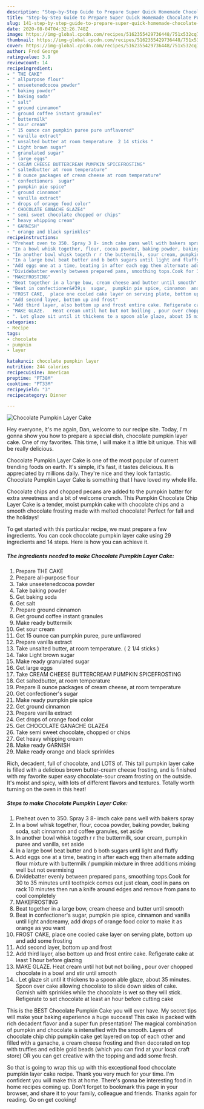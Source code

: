```yaml
---
description: "Step-by-Step Guide to Prepare Super Quick Homemade Chocolate Pumpkin Layer Cake"
title: "Step-by-Step Guide to Prepare Super Quick Homemade Chocolate Pumpkin Layer Cake"
slug: 141-step-by-step-guide-to-prepare-super-quick-homemade-chocolate-pumpkin-layer-cake
date: 2020-08-04T04:32:26.748Z
image: https://img-global.cpcdn.com/recipes/5162355429736448/751x532cq70/chocolate-pumpkin-layer-cake-recipe-main-photo.jpg
thumbnail: https://img-global.cpcdn.com/recipes/5162355429736448/751x532cq70/chocolate-pumpkin-layer-cake-recipe-main-photo.jpg
cover: https://img-global.cpcdn.com/recipes/5162355429736448/751x532cq70/chocolate-pumpkin-layer-cake-recipe-main-photo.jpg
author: Fred George
ratingvalue: 3.9
reviewcount: 14
recipeingredient:
- " THE CAKE"
- " allpurpose flour"
- " unseetenedcocoa powder"
- " baking powder"
- " baking soda"
- " salt"
- " ground cinnamon"
- " ground coffee instant granules"
- " buttermilk"
- " sour cream"
- " 15 ounce can pumpkin puree pure unflavored"
- " vanilla extract"
- " unsalted butter at room temperature  2 14 sticks "
- " Light brown sugar"
- " granulated sugar"
- " large eggs"
- " CREAM CHEESE BUTTERCREAM PUMPKIN SPICEFROSTING"
- " saltedbutter at room temperature"
- " 8 ounce packages of cream cheese at room temperature"
- " confectioners  sugar"
- " pumpkin pie spice"
- " ground cinnamon"
- " vanilla extract"
- " drops of orange food color"
- " CHOCOLATE GANACHE GLAZE4"
- " semi sweet chocolate chopped or chips"
- " heavy whipping cream"
- " GARNISH"
- " orange and black sprinkles"
recipeinstructions:
- "Preheat oven to 350. Spray 3 8- imch cake pans well with bakers spray"
- "In a bowl whisk together, flour, cocoa powder, baking powder, baking soda, salt cinnamon and coffee granules,  set aside"
- "In another bowl whisk togeth r r the buttermilk, sour cream, pumpkin puree and vanilla, set aside"
- "In a large bowl beat butter and b both sugars until light and fluffy"
- "Add eggs one at a time, beating in after each egg then alternate adding flour mixture with buttermilk / pumpkin mixture in three additions mixing well but not overmixing"
- "Dividebatter evenly between prepared pans, smoothing tops.Cook for 30 to 35 minutes until toothpick comes out just clean, cool in pans on rack 10 minutes then run a knife around edges and remove from pans to cool completely"
- "MAKEFROSTING"
- "Beat together in a large bow, cream cheese and butter until smooth"
- "Beat in confectioner&#39;s  sugar,  pumpkin pie spice, cinnamon  and vanilla until light andcreamy, add drops of orange food color to make it as orange as you want"
- "FROST CAKE,  place one cooled cake layer on serving plate, bottom up and add some frosting"
- "Add second layer, bottom up and frost"
- "Add third layer, also bottom up and frost entire cake. Refigerate cake at least 1 hour before glazing"
- "MAKE GLAZE.   Heat cream until hot but not boiling , pour over chopped chocolate in a bowl and stir until smooth"
- ". Let glaze sit until it thickens to a spoon able glaze, about 35 minutes. Spoon over cake allowing chocolate to slide down sides of cake. Garnish with sprinkles while the chocolate is wet so they will stick. Refigerate to set chocolate at least an hour before cutting cake"
categories:
- Recipe
tags:
- chocolate
- pumpkin
- layer

katakunci: chocolate pumpkin layer 
nutrition: 244 calories
recipecuisine: American
preptime: "PT38M"
cooktime: "PT33M"
recipeyield: "3"
recipecategory: Dinner

---
```



![Chocolate Pumpkin Layer Cake](https://img-global.cpcdn.com/recipes/5162355429736448/751x532cq70/chocolate-pumpkin-layer-cake-recipe-main-photo.jpg)

Hey everyone, it's me again, Dan, welcome to our recipe site. Today, I'm gonna show you how to prepare a special dish, chocolate pumpkin layer cake. One of my favorites. This time, I will make it a little bit unique. This will be really delicious.

Chocolate Pumpkin Layer Cake is one of the most popular of current trending foods on earth. It's simple, it's fast, it tastes delicious. It is appreciated by millions daily. They're nice and they look fantastic. Chocolate Pumpkin Layer Cake is something that I have loved my whole life.

Chocolate chips and chopped pecans are added to the pumpkin batter for extra sweetness and a bit of welcome crunch. This Pumpkin Chocolate Chip Layer Cake is a tender, moist pumpkin cake with chocolate chips and a smooth chocolate frosting made with melted chocolate! Perfect for fall and the holidays!


To get started with this particular recipe, we must prepare a few ingredients. You can cook chocolate pumpkin layer cake using 29 ingredients and 14 steps. Here is how you can achieve it.

<!--inarticleads1-->

##### The ingredients needed to make Chocolate Pumpkin Layer Cake:

1. Prepare  THE CAKE
1. Prepare  all-purpose flour
1. Take  unseetenedcocoa powder
1. Take  baking powder
1. Get  baking soda
1. Get  salt
1. Prepare  ground cinnamon
1. Get  ground coffee instant granules
1. Make ready  buttermilk
1. Get  sour cream
1. Get  15 ounce can pumpkin puree, pure unflavored
1. Prepare  vanilla extract
1. Take  unsalted butter, at room temperature. ( 2 1/4 sticks )
1. Take  Light brown sugar
1. Make ready  granulated sugar
1. Get  large eggs
1. Take  CREAM CHEESE BUTTERCREAM PUMPKIN SPICEFROSTING
1. Get  saltedbutter, at room temperature
1. Prepare  8 ounce packages of cream cheese, at room temperature
1. Get  confectioner&#39;s  sugar
1. Make ready  pumpkin pie spice
1. Get  ground cinnamon
1. Prepare  vanilla extract
1. Get  drops of orange food color
1. Get  CHOCOLATE GANACHE GLAZE4
1. Take  semi sweet chocolate, chopped or chips
1. Get  heavy whipping cream
1. Make ready  GARNISH
1. Make ready  orange and black sprinkles


Rich, decadent, full of chocolate, and LOTS of. This tall pumpkin layer cake is filled with a delicious brown butter-cream cheese frosting, and is finished with my favorite super easy chocolate-sour cream frosting on the outside. It&#39;s moist and spicy, with lots of different flavors and textures. Totally worth turning on the oven in this heat! 

<!--inarticleads2-->

##### Steps to make Chocolate Pumpkin Layer Cake:

1. Preheat oven to 350. Spray 3 8- imch cake pans well with bakers spray
1. In a bowl whisk together, flour, cocoa powder, baking powder, baking soda, salt cinnamon and coffee granules,  set aside
1. In another bowl whisk togeth r r the buttermilk, sour cream, pumpkin puree and vanilla, set aside
1. In a large bowl beat butter and b both sugars until light and fluffy
1. Add eggs one at a time, beating in after each egg then alternate adding flour mixture with buttermilk / pumpkin mixture in three additions mixing well but not overmixing
1. Dividebatter evenly between prepared pans, smoothing tops.Cook for 30 to 35 minutes until toothpick comes out just clean, cool in pans on rack 10 minutes then run a knife around edges and remove from pans to cool completely
1. MAKEFROSTING
1. Beat together in a large bow, cream cheese and butter until smooth
1. Beat in confectioner&#39;s  sugar,  pumpkin pie spice, cinnamon  and vanilla until light andcreamy, add drops of orange food color to make it as orange as you want
1. FROST CAKE,  place one cooled cake layer on serving plate, bottom up and add some frosting
1. Add second layer, bottom up and frost
1. Add third layer, also bottom up and frost entire cake. Refigerate cake at least 1 hour before glazing
1. MAKE GLAZE.   Heat cream until hot but not boiling , pour over chopped chocolate in a bowl and stir until smooth
1. . Let glaze sit until it thickens to a spoon able glaze, about 35 minutes. Spoon over cake allowing chocolate to slide down sides of cake. Garnish with sprinkles while the chocolate is wet so they will stick. Refigerate to set chocolate at least an hour before cutting cake


This is the BEST Chocolate Pumpkin Cake you will ever have. My secret tips will make your baking experience a huge success! This cake is packed with rich decadent flavor and a super fun presentation! The magical combination of pumpkin and chocolate is intensified with the smooth. Layers of chocolate chip chip pumpkin cake get layered on top of each other and filled with a ganache, a cream cheese frosting and then decorated on top with truffles and edible gold beads (which you can find at your local craft store) OR you can get creative with the topping and add some fresh. 

So that is going to wrap this up with this exceptional food chocolate pumpkin layer cake recipe. Thank you very much for your time. I'm confident you will make this at home. There's gonna be interesting food in home recipes coming up. Don't forget to bookmark this page in your browser, and share it to your family, colleague and friends. Thanks again for reading. Go on get cooking!
